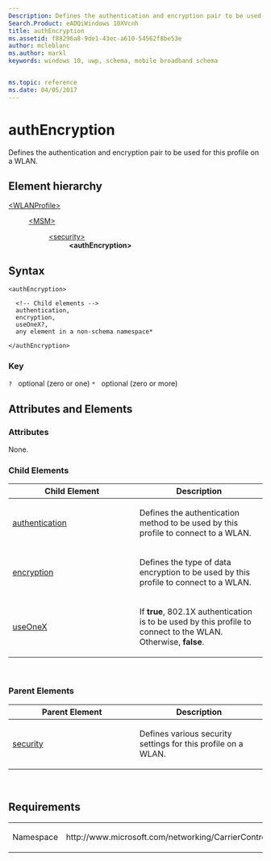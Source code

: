 ```yaml
---
Description: Defines the authentication and encryption pair to be used for this profile on a WLAN.
Search.Product: eADQiWindows 10XVcnh
title: authEncryption
ms.assetid: f88296a8-9de1-43ec-a610-54562f8be53e
author: mcleblanc
ms.author: markl
keywords: windows 10, uwp, schema, mobile broadband schema


ms.topic: reference
ms.date: 04/05/2017
---
```


# authEncryption


Defines the authentication and encryption pair to be used for this profile on a WLAN.

## Element hierarchy

<dl>
<dt><a href="element-wlanprofile.md">&lt;WLANProfile&gt;</a></dt>
<dd>
<dl>
<dt><a href="element-msm.md">&lt;MSM&gt;</a></dt>
<dd>
<dl>
<dt><a href="element-security.md">&lt;security&gt;</a></dt>
<dd><b>&lt;authEncryption&gt;</b></dd>
</dl>
</dd>
</dl>
</dd>
</dl>

## Syntax

``` syntax
<authEncryption>

  <!-- Child elements -->
  authentication,
  encryption,
  useOneX?,
  any element in a non-schema namespace*

</authEncryption>
```

### Key

`?`   optional (zero or one)
`*`   optional (zero or more)

## Attributes and Elements


### Attributes

None.

### Child Elements

<table>
<colgroup>
<col width="50%" />
<col width="50%" />
</colgroup>
<thead>
<tr class="header">
<th>Child Element</th>
<th>Description</th>
</tr>
</thead>
<tbody>
<tr class="odd">
<td><a href="element-authentication.md">authentication</a> </td>
<td><p>Defines the authentication method to be used by this profile to connect to a WLAN.</p></td>
</tr>
<tr class="even">
<td><a href="element-encryption.md">encryption</a> </td>
<td><p>Defines the type of data encryption to be used by this profile to connect to a WLAN.</p></td>
</tr>
<tr class="odd">
<td><a href="element-useonex.md">useOneX</a> </td>
<td><p>If <strong>true</strong>, 802.1X authentication is to be used by this profile to connect to the WLAN. Otherwise, <strong>false</strong>.</p></td>
</tr>
</tbody>
</table>

 

### Parent Elements

<table>
<colgroup>
<col width="50%" />
<col width="50%" />
</colgroup>
<thead>
<tr class="header">
<th>Parent Element</th>
<th>Description</th>
</tr>
</thead>
<tbody>
<tr class="odd">
<td><a href="element-security.md">security</a> </td>
<td><p>Defines various security settings for this profile on a WLAN.</p></td>
</tr>
</tbody>
</table>

 

## Requirements

<table>
<colgroup>
<col width="50%" />
<col width="50%" />
</colgroup>
<tbody>
<tr class="odd">
<td><p>Namespace</p></td>
<td><p>http://www.microsoft.com/networking/CarrierControl/WLAN/v1</p></td>
</tr>
</tbody>
</table>

 

 




